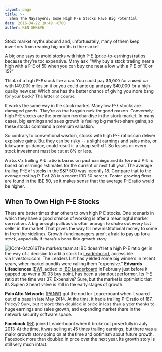 ```yaml
---
layout: page
title: >-
  Shun The Naysayers; Some High P-E Stocks Have Big Potential
date: 2016-04-22 10:49 -0700
author: KEN SHREVE
---
```





Stock market myths abound and, unfortunately, many of them keep investors from reaping big profits in the market.


A big one says to avoid stocks with high P-E (price-to-earnings) ratios because they’re too expensive. Many ask, "Why buy a stock trading near a high with a P-E of 50 when you can buy one near a low with a P-E of 10 or 15?"


Think of a high P-E stock like a car. You could pay \$5,000 for a used car with 149,000 miles on it or you could ante up and pay \$40,000 for a high-quality new car. Which one has the better chance of giving you more bang for your buck? The latter of course.


It works the same way in the stock market. Many low P-E stocks are damaged goods. They’re on the bargain rack for good reason. Conversely, high P-E stocks are the premium merchandise in the stock market. In many cases, big earnings and sales growth is fueling big market-share gains, so these stocks command a premium valuation.


So contrary to conventional wisdom, stocks with high P-E ratios can deliver explosive gains. But they can be risky -- a slight earnings and sales miss, or lukewarm guidance, could result in a sharp sell-off. So losses on every stock investment must be cut at 8% or less.


A stock's trailing P-E ratio is based on past earnings and its forward P-E is based on earnings estimates for the current or next full year. The average trailing P-E of stocks in the S&P 500 was recently 18. Compare that to the average trailing P-E of 28 in a recent IBD 50 screen. Faster-growing firms are found in the IBD 50, so it makes sense that the average P-E ratio would be higher.


When To Own High P-E Stocks
---------------------------


There are better times than others to own high P-E stocks. One scenario in which they have a good chance of working is after a meaningful market correction. A big enough pullback is often enough to shake out every last seller in the market. That paves the way for new institutional money to come in from the sidelines. Growth-fund managers aren’t afraid to pay up for a stock, especially if there’s a bona fide growth story.


![ICcht-042616](https://www.investors.com/wp-content/uploads/2016/04/ICcht-042616-1024x545.jpg)The markets team at IBD doesn’t let a high P-E ratio get in the way of a decision to add a stock to [Leaderboard](http://leaderboard.investors.com/leaderboard/leaders/default.aspx), accessible via Investors.com. The Leaders List has yielded some big winners in recent years, when market pundits were calling them “expensive.” **Edwards Lifesciences** ([EW](https://research.investors.com/quote.aspx?symbol=EW)), added to [IBD Leaderboard](http://leaderboard.investors.com/leaderboard/leaders/default.aspx) in February just before it gapped up over a 90.03 buy point, has been a standout performer. Its P-E ratio at the time was 37. Expensive? Sure, but the market is optimistic that its Sapien 3 heart valve is still in the early stages of growth.


**Palo Alto Networks** ([PANW](https://research.investors.com/quote.aspx?symbol=PANW)) got the nod for Leaderboard when it soared out of a base in late May 2014. At the time, it had a trailing P-E ratio of 187. Pricey? Sure, but it more than doubled in price in less than a year thanks to huge earnings and sales growth, and expanding market share in the network security software space.


**Facebook** ([FB](https://research.investors.com/quote.aspx?symbol=FB)) joined Leaderboard when it broke out powerfully in July 2013. At the time, it was selling at 45 times trailing earnings, but there was a major growth story going on at the time and optimism about future growth. Facebook more than doubled in price over the next year. Its growth story is still very much intact.





